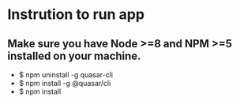 # Instrution to run app

## Make sure you have Node >=8 and NPM >=5 installed on your machine.

* $ npm uninstall -g quasar-cli
* $ npm install -g @quasar/cli
* $ npm install
